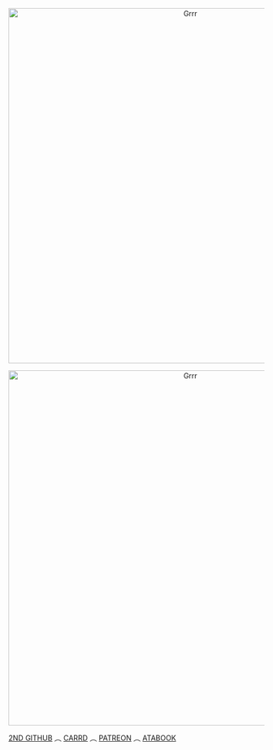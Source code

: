 <p align="center">
<img width="700" src="https://files.catbox.moe/c62lpu.png" alt="Grrr">
</p>


<p align="center">
<img width="700" src="https://i.pinimg.com/originals/c8/38/d2/c838d2010487aa028a50c3a68fb1ba34.gif" alt="Grrr">
</p>

[2ND GITHUB](https://github.com/0SAM4-DAZAI) ︵ [CARRD](https://venndax.carrd.co/) ︵ [PATREON](https://www.patreon.com/c/Windomb?view_as=patron) ︵ [ATABOOK](https://windblume.atabook.org/)



